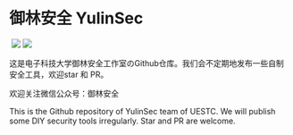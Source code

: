 # 御林安全 YulinSec
![]()
![](https://img.shields.io/badge/Star-172-blue)
![](https://img.shields.io/badge/Repo-6-green)

这是电子科技大学御林安全工作室のGithub仓库。我们会不定期地发布一些自制安全工具，欢迎star 和 PR。

欢迎关注微信公众号：御林安全

This is the Github repository of YulinSec team of UESTC. We will publish some DIY security tools irregularly. Star and PR are welcome.

